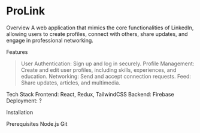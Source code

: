 # ProLink
Overview
A web application that mimics the core functionalities of LinkedIn, allowing users to create profiles, connect with others, share updates, and engage in professional networking.

Features
> User Authentication: Sign up and log in securely.
> Profile Management: Create and edit user profiles, including skills, experiences, and education.
> Networking: Send and accept connection requests.
> Feed: Share updates, articles, and multimedia.

Tech Stack
Frontend: React, Redux, TailwindCSS
Backend: Firebase
Deployment: ?

Installation

Prerequisites
Node.js
Git
